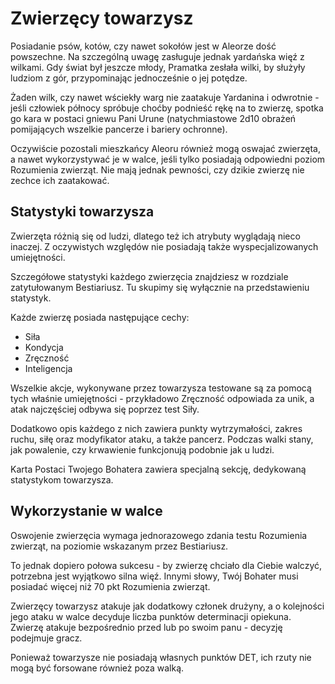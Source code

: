 # Zwierzęcy towarzysz

Posiadanie psów, kotów, czy nawet sokołów jest w Aleorze dość powszechne. Na szczególną uwagę zasługuje jednak yardańska więź z wilkami. Gdy świat był jeszcze młody, Pramatka zesłała wilki, by służyły ludziom z gór, przypominając jednocześnie o jej potędze.

Żaden wilk, czy nawet wściekły warg nie zaatakuje Yardanina i odwrotnie - jeśli człowiek północy spróbuje choćby podnieść rękę na to zwierzę, spotka go kara w postaci gniewu Pani Urune (natychmiastowe 2d10 obrażeń pomijających wszelkie pancerze i bariery ochronne).

Oczywiście pozostali mieszkańcy Aleoru również mogą oswajać zwierzęta, a nawet wykorzystywać je w walce, jeśli tylko posiadają odpowiedni poziom Rozumienia zwierząt. Nie mają jednak pewności, czy dzikie zwierzę nie zechce ich zaatakować.

## Statystyki towarzysza

Zwierzęta różnią się od ludzi, dlatego też ich atrybuty wyglądają nieco inaczej. Z oczywistych względów nie posiadają także wyspecjalizowanych umiejętności. 

Szczegółowe statystyki każdego zwierzęcia znajdziesz w rozdziale zatytułowanym Bestiariusz. Tu skupimy się wyłącznie na przedstawieniu statystyk.

Każde zwierzę posiada następujące cechy:

- Siła
- Kondycja
- Zręczność
- Inteligencja 

Wszelkie akcje, wykonywane przez towarzysza testowane są za pomocą tych właśnie umiejętności - przykładowo Zręczność odpowiada za unik, a atak najczęściej odbywa się poprzez test Siły.

Dodatkowo opis każdego z nich zawiera punkty wytrzymałości, zakres ruchu, siłę oraz modyfikator ataku, a także pancerz. Podczas walki stany, jak powalenie, czy krwawienie funkcjonują podobnie jak u ludzi.

Karta Postaci Twojego Bohatera zawiera specjalną sekcję, dedykowaną statystykom towarzysza.

## Wykorzystanie w walce

Oswojenie zwierzęcia wymaga jednorazowego zdania testu Rozumienia zwierząt, na poziomie wskazanym przez Bestiariusz. 

To jednak dopiero połowa sukcesu - by zwierzę chciało dla Ciebie walczyć, potrzebna jest wyjątkowo silna więź. Innymi słowy, Twój Bohater musi posiadać więcej niż 70 pkt Rozumienia zwierząt.

Zwierzęcy towarzysz atakuje jak dodatkowy członek drużyny, a o kolejności jego ataku w walce decyduje liczba punktów determinacji opiekuna. Zwierzę atakuje bezpośrednio przed lub po swoim panu - decyzję podejmuje gracz.

Ponieważ towarzysze nie posiadają własnych punktów DET, ich rzuty nie mogą być forsowane również poza walką.